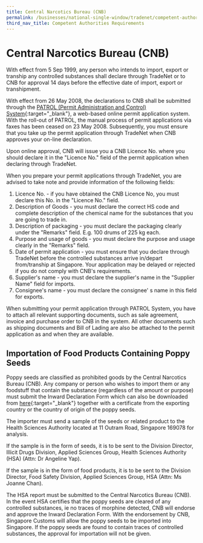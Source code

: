 ```yaml
---
title: Central Narcotics Bureau (CNB)
permalink: /businesses/national-single-window/tradenet/competent-authorities-requirements/CNB
third_nav_title: Competent Authorities Requirements
---
```



# Central Narcotics Bureau (CNB)

With effect from 5 Sep 1999, any person who intends to import, export or tranship any controlled substances shall declare through TradeNet or to CNB for approval 14 days before the effective date of import, export or transhipment.

With effect from 26 May 2008, the declarations to CNB shall be submitted through the  [PATROL (Permit Administration and Control) System](https://www.cnb.gov.sg/drug-information/precursor-control/patrol){:target="_blank"}, a web-based online permit application system. With the roll-out of PATROL, the manual process of permit applications via faxes has been ceased on 23 May 2008. Subsequently, you must ensure that you take up the permit application through TradeNet when CNB approves your on-line declaration.

Upon online approval, CNB will issue you a CNB Licence No. where you should declare it in the "Licence No." field of the permit application when declaring through TradeNet.

When you prepare your permit applications through TradeNet, you are advised to take note and provide information of the following fields:

1.  Licence No. - if you have obtained the CNB Licence No, you must declare this No. in the "Licence No." field.
2.  Description of Goods - you must declare the correct HS code and complete description of the chemical name for the substances that you are going to trade in.
3.  Description of packaging - you must declare the packaging clearly under the "Remarks" field. E.g. 100 drums of 225 kg each.
4.  Purpose and usage of goods - you must declare the purpose and usage clearly in the "Remarks" field.
5.  Date of permit application - you must ensure that you declare through TradeNet before the controlled substances arrive in/depart from/tranship at Singapore. Your application may be delayed or rejected if you do not comply with CNB's requirements.
6.  Supplier's name - you must declare the supplier's name in the "Supplier Name" field for imports.
7.  Consignee's name - you must declare the consignee' s name in this field for exports.

When submitting your permit application through PATROL System, you have to attach all relevant supporting documents, such as sale agreement, invoice and purchase order to CNB in the system. All other documents such as shipping documents and Bill of Lading are also be attached to the permit application as and when they are available.

## Importation of Food Products Containing Poppy Seeds

Poppy seeds are classified as prohibited goods by the Central Narcotics Bureau (CNB). Any company or person who wishes to import them or any foodstuff that contain the substance (regardless of the amount or purpose) must submit the Inward Declaration Form which can also be downloaded from  [here](https://www.cnb.gov.sg/drug-information/precursor-control/list-of-controlled-substance/importation-of-food-products-containing-poppy-seeds){:target="_blank"} together with a certificate from the exporting country or the country of origin of the poppy seeds.

The importer must send a sample of the seeds or related product to the Health Sciences Authority located at 11 Outram Road, Singapore 169078 for analysis.

If the sample is in the form of seeds, it is to be sent to the Division Director, Illicit Drugs Division, Applied Sciences Group, Health Sciences Authority (HSA) (Attn: Dr Angeline Yap).

If the sample is in the form of food products, it is to be sent to the Division Director, Food Safety Division, Applied Sciences Group, HSA (Attn: Ms Joanne Chan).

The HSA report must be submitted to the Central Narcotics Bureau (CNB). In the event HSA certifies that the poppy seeds are cleared of any controlled substances, ie no traces of morphine detected, CNB will endorse and approve the Inward Declaration Form. With the endorsement by CNB, Singapore Customs will allow the poppy seeds to be imported into Singapore. If the poppy seeds are found to contain traces of controlled substances, the approval for importation will not be given.
